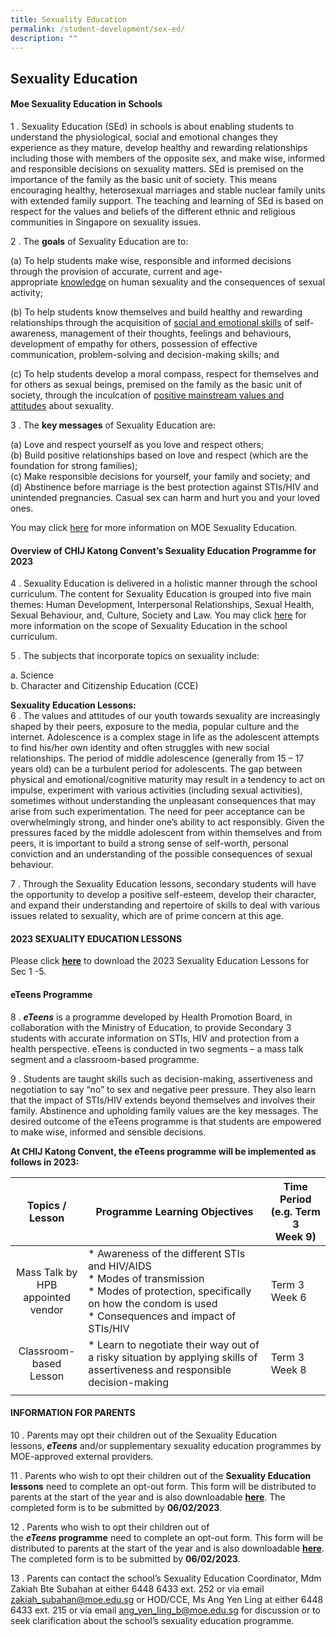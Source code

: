 ```yaml
---
title: Sexuality Education
permalink: /student-development/sex-ed/
description: ""
---
```

## Sexuality Education

#### Moe Sexuality Education in Schools

1 .  Sexuality Education (SEd) in schools is about enabling students to understand the physiological, social and emotional changes they experience as they mature, develop healthy and rewarding relationships including those with members of the opposite sex, and make wise, informed and responsible decisions on sexuality matters. SEd is premised on the importance of the family as the basic unit of society. This means encouraging healthy, heterosexual marriages and stable nuclear family units with extended family support. The teaching and learning of SEd is based on respect for the values and beliefs of the different ethnic and religious communities in Singapore on sexuality issues.

2 . The **goals** of Sexuality Education are to:

(a)  To help students make wise, responsible and informed decisions through the provision of accurate, current and age-appropriate <u>knowledge</u> on human sexuality and the consequences of sexual activity;

(b)  To help students know themselves and build healthy and rewarding relationships through the acquisition of <u>social and emotional skills</u> of self-awareness, management of their thoughts, feelings and behaviours, development of empathy for others, possession of effective communication, problem-solving and decision-making skills; and

(c)  To help students develop a moral compass, respect for themselves and for others as sexual beings, premised on the family as the basic unit of society, through the inculcation of <u>positive mainstream values and attitudes</u> about sexuality.

3 .  The **key messages** of Sexuality Education are:

(a) Love and respect yourself as you love and respect others;<br>
(b) Build positive relationships based on love and respect (which are the foundation for strong families);<br>
(c) Make responsible decisions for yourself, your family and society; and<br>
(d) Abstinence before marriage is the best protection against STIs/HIV and unintended pregnancies. Casual sex can harm and hurt you and your loved ones.

You may click [here](https://www.moe.gov.sg/programmes/sexuality-education) for more information on MOE Sexuality Education.

#### Overview of CHIJ Katong Convent’s Sexuality Education Programme for 2023

4 .  Sexuality Education is delivered in a holistic manner through the school curriculum. The content for Sexuality Education is grouped into five main themes: Human Development, Interpersonal Relationships, Sexual Health, Sexual Behaviour, and, Culture, Society and Law. You may click [here](https://www.moe.gov.sg/programmes/sexuality-education/scope-and-teaching-approach) for more information on the scope of Sexuality Education in the school curriculum.

5 .  The subjects that incorporate topics on sexuality include:

a.  Science<br>
b.  Character and Citizenship Education (CCE)

**Sexuality Education Lessons:**<br>
6 .  The values and attitudes of our youth towards sexuality are increasingly shaped by their peers, exposure to the media, popular culture and the internet. Adolescence is a complex stage in life as the adolescent attempts to find his/her own identity and often struggles with new social relationships. The period of middle adolescence (generally from 15 – 17 years old) can be a turbulent period for adolescents. The gap between physical and emotional/cognitive maturity may result in a tendency to act on impulse, experiment with various activities (including sexual activities), sometimes without understanding the unpleasant consequences that may arise from such experimentation. The need for peer acceptance can be overwhelmingly strong, and hinder one’s ability to act responsibly. Given the pressures faced by the middle adolescent from within themselves and from peers, it is important to build a strong sense of self-worth, personal conviction and an understanding of the possible consequences of sexual behaviour.

7 .  Through the Sexuality Education lessons, secondary students will have the opportunity to develop a positive self-esteem, develop their character, and expand their understanding and repertoire of skills to deal with various issues related to sexuality, which are of prime concern at this age.

#### 2023 SEXUALITY EDUCATION LESSONS

Please click **[here](/files/2023%20Info%20on%20MOE%20Sexuality%20Education%20to%20be%20posted%20on%20CHIJ%20KC%20website_27%20Jan%202023.pdf)** to download the 2023 Sexuality Education Lessons for Sec 1 -5.

#### eTeens Programme

8 . **_eTeens_** is a programme developed by Health Promotion Board, in collaboration with the Ministry of Education, to provide Secondary 3 students with accurate information on STIs, HIV and protection from a health perspective. eTeens is conducted in two segments – a mass talk segment and a classroom-based programme.

9 . Students are taught skills such as decision-making, assertiveness and negotiation to say “no” to sex and negative peer pressure. They also learn that the impact of STIs/HIV extends beyond themselves and involves their family. Abstinence and upholding family values are the key messages. The desired outcome of the eTeens programme is that students are empowered to make wise, informed and sensible decisions.

**At CHIJ Katong Convent, the eTeens programme will be implemented as follows in 2023:**

| Topics / Lesson  | Programme Learning Objectives  | Time Period (e.g. Term 3<br>Week 9)  |
|:-:|---|---|
| Mass Talk by HPB <br>appointed vendor  | *   Awareness of the different STIs and HIV/AIDS<br>*   Modes of transmission  <br>*   Modes of protection, specifically on how the condom is used<br>*   Consequences and impact of STIs/HIV  | Term 3 Week 6  |
| Classroom-based <br>Lesson  | *   Learn to negotiate their way out of a risky situation by applying skills of assertiveness and responsible decision-making  | Term 3 Week 8  |
|   |   |   |

#### INFORMATION FOR PARENTS

10 . Parents may opt their children out of the Sexuality Education lessons, **_eTeens_** and/or supplementary sexuality education programmes by MOE-approved external providers.

11 . Parents who wish to opt their children out of the **Sexuality Education lessons** need to complete an opt-out form. This form will be distributed to parents at the start of the year and is also downloadable **[here](/files/Annex%20A_27%20Jan.pdf)**. The completed form is to be submitted by **06/02/2023**.

12 . Parents who wish to opt their children out of the **_eTeens_ programme** need to complete an opt-out form. This form will be distributed to parents at the start of the year and is also downloadable **[here](/files/Annex%20B.pdf)**. The completed form is to be submitted by **06/02/2023**.

13 . Parents can contact the school’s Sexuality Education Coordinator, Mdm Zakiah Bte Subahan at either 6448 6433 ext. 252 or via email [zakiah\_subahan@moe.edu.sg](mailto:zakiah_subahan@moe.edu.sg) or HOD/CCE, Ms Ang Yen Ling at either 6448 6433 ext. 215 or via email [ang\_yen\_ling\_b@moe.edu.sg](mailto:ang_yen_ling_b@moe.edu.sg) for discussion or to seek clarification about the school’s sexuality education programme.